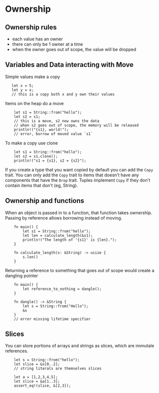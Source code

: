 # Ownership
## Ownership rules
- each value has an owner
- there can only be 1 owner at a time
- when the owner goes out of scope, the value will be dropped

## Variables and Data interacting with Move
Simple values make a copy
```
   let x = 5;
   let y = x; 
   // this is a copy both x and y own their values
```
Items on the heap do a move 
```
    let s1 = String::from("hello");
    let s2 = s1;
    // this is a move, s2 now owns the data
    // when s2 goes out of scope, the memory will be released
    println!("{s1}, world!"); 
    // error, borrow of moved value `s1`
```
To make a copy use clone
```
    let s1 = String::from("hello");
    let s2 = s1.clone();
    println!("s1 = {s1}, s2 = {s2}");
```
If you create a type that you want copied by default you can add the `Copy` trait.
You can only add the `Copy` trait to items that doesn't have any components that have the `Drop` trait.
Tuples implement `Copy` if they don't contain items that don't (eg, String).

## Ownership and functions
When an object is passed in to a function, that function takes ownership. Passing by reference allows borrowing instead of moving.
```
    fn main() {
        let s1 = String::from("hello");
        let len = calculate_length(&s1);
        println!("The length of '{s1}' is {len}.");
    }

    fn calculate_length(s: &String) -> usize {
        s.len()
    }
```

Returning a reference to something that goes out of scope would create a dangling pointer
```
    fn main() {
        let reference_to_nothing = dangle();
    }

    fn dangle() -> &String {
        let s = String::from("Hello");
        &s
    }
    // error missing lifetime specifier
```

## Slices
You can store portions of arrays and strings as slices, which are immutale references.
```
    let s = String::from("hello");
    let slice = &s[0..2];
    // string literals are themselves slices

    let a = [1,2,3,4,5];
    let slice = &a[1..3];
    assert_eq!(slice, &[2,3]);
```
